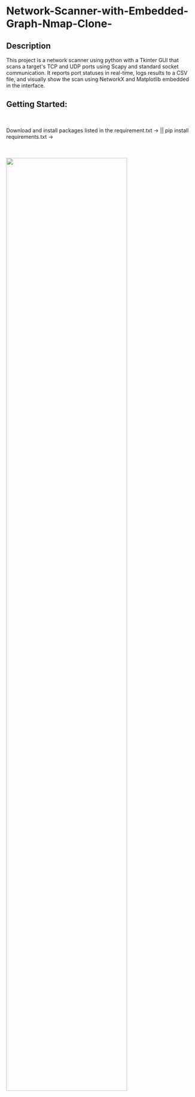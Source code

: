# Network-Scanner-with-Embedded-Graph-Nmap-Clone-


<h2>Description</h2>
This project is a network scanner using python with a Tkinter GUI that scans a target's TCP and UDP ports using Scapy and standard socket communication. It reports port statuses in real-time, logs results to a CSV file, and visually show the scan using NetworkX and Matplotlib embedded in the interface.
<br />

<h2>Getting Started:</h2>

<p align="center">
 <br/>

Download and install packages listed in the requirement.txt  → || pip install requirements.txt  → 

<br />
<br />
<img src="https://imgur.com/vIiDI7t.jpg"  height="80%" width="80%">
<br />


<br /> 
